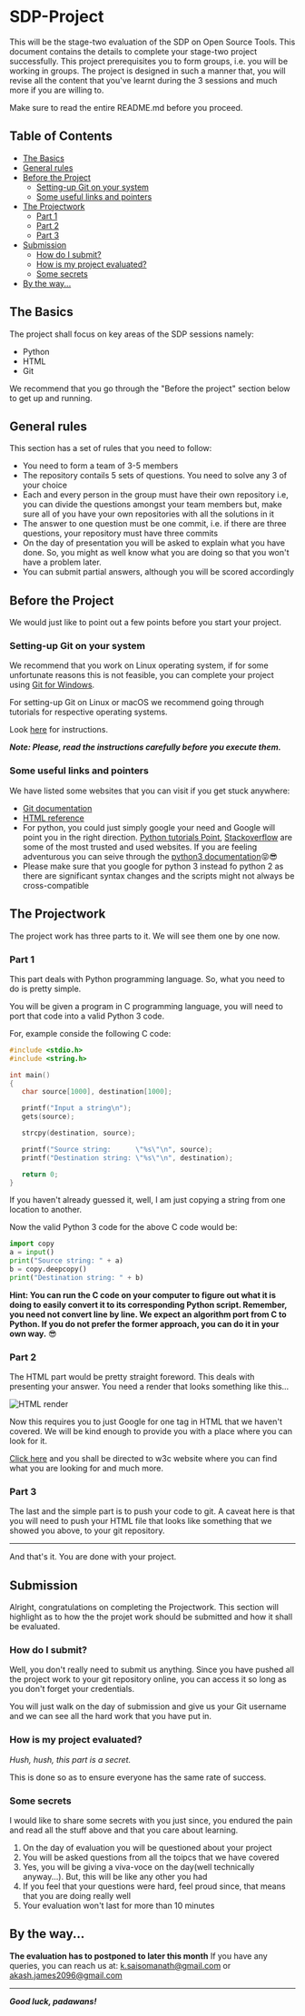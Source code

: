 # SDP-Project

This will be the stage-two evaluation of the SDP on Open Source Tools. This document contains the details to complete your stage-two project successfully. This project prerequisites you to form groups, i.e. you will be working in groups. The project is designed in such a manner that, you will revise all the content that you've learnt during the 3 sessions and much more if you are willing to.

Make sure to read the entire README.md before you proceed.

<!-- TOC depthFrom:1 depthTo:6 withLinks:1 updateOnSave:1 orderedList:0 -->

## Table of Contents

-   [The Basics](#the-basics)
-   [General rules](#general-rules)
-   [Before the Project](#before-the-project)
    -   [Setting-up Git on your system](#setting-up-git-on-your-system)
    -   [Some useful links and pointers](#some-useful-links-and-pointers)
-   [The Projectwork](#the-projectwork)
    -   [Part 1](#part-1)
    -   [Part 2](#part-2)
    -   [Part 3](#part-3)
-   [Submission](#submission)
    -   [How do I submit?](#how-do-i-submit)
    -   [How is my project evaluated?](#how-is-my-project-evaluated)
    -   [Some secrets](#some-secrets)
-   [By the way...](#by-the-way)

<!-- /TOC -->

## The Basics

The project shall focus on key areas of the SDP sessions namely:

-   Python
-   HTML
-   Git

We recommend that you go through the "Before the project" section below to get up and running.

## General rules

This section has a set of rules that you need to follow:

-   You need to form a team of 3-5 members
-   The repository contails 5 sets of questions. You need to solve any 3 of your choice
-   Each and every person in the group must have their own repository i.e, you can divide the questions amongst your team members but, make sure all of you have your own repositories with all the solutions in it
-   The answer to one question must be one commit, i.e. if there are three questions, your repository must have three commits
-   On the day of presentation you will be asked to explain what you have done. So, you might as well know what you are doing so that you won't have a problem later.
-   You can submit partial answers, although you will be scored accordingly

## Before the Project

We would just like to point out a few points before you start your project.

### Setting-up Git on your system

We recommend that you work on Linux operating system, if for some unfortunate reasons this is not feasible, you can complete your project using [Git for Windows](https://gitforwindows.org/).

For setting-up Git on Linux or macOS we recommend going through tutorials for respective operating systems.

Look [here](https://git-scm.com/book/en/v2/Getting-Started-Installing-Git) for instructions.

**_Note: Please, read the instructions carefully before you execute them._**

### Some useful links and pointers

We have listed some websites that you can visit if you get stuck anywhere:

-   [Git documentation](https://git-scm.com/book/en/v2)
-   [HTML reference](https://www.w3schools.com/tags/default.asp)
-   For python, you could just simply google your need and Google will point you in the right direction. [Python tutorials Point](https://www.tutorialspoint.com/python3/index.htm), [Stackoverflow](https://stackoverflow.com/) are some of the most trusted and used websites. If you are feeling adventurous you can seive through the [python3 documentation](https://docs.python.org/3/):stuck_out_tongue_closed_eyes::sunglasses:
-   Please make sure that you google for python 3 instead fo python 2 as there are significant syntax changes and the scripts might not always be cross-compatible

## The Projectwork

The project work has three parts to it. We will see them one by one now.

### Part 1

This part deals with Python programming language. So, what you need to do is pretty simple.

You will be given a program in C programming language, you will need to port that code into a valid Python 3 code.

For, example conside the following C code:

```C
#include <stdio.h>
#include <string.h>

int main()
{
   char source[1000], destination[1000];

   printf("Input a string\n");
   gets(source);

   strcpy(destination, source);

   printf("Source string:      \"%s\"\n", source);
   printf("Destination string: \"%s\"\n", destination);

   return 0;
}
```

If you haven't already guessed it, well, I am just copying a string from one location to another.

Now the valid Python 3 code for the above C code would be:

```Python
import copy
a = input()
print("Source string: " + a)
b = copy.deepcopy()
print("Destination string: " + b)
```

**Hint: You can run the C code on your computer to figure out what it is doing to easily convert it to its corresponding Python script. Remember, you need not convert line by line. We expect an algorithm port from C to Python. If you do not prefer the former approach, you can do it in your own way.** :sunglasses:

### Part 2

The HTML part would be pretty straight foreword. This deals with presenting your answer. You need a render that looks something like this...

![HTML render](https://github.com/GLUG-REVA/SDP-Project/blob/master/images/Example.png)

Now this requires you to just Google for one tag in HTML that we haven't covered. We will be kind enough to provide you with a place where you can look for it.

[Click here](https://www.w3schools.com/html/default.asp) and you shall be directed to w3c website where you can find what you are looking for and much more.

### Part 3

The last and the simple part is to push your code to git. A caveat here is that you will need to push your HTML file that looks like something that we showed you above, to your git repository.

* * *

And that's it. You are done with your project.

## Submission

Alright, congratulations on completing the Projectwork. This section will highlight as to how the
the projet work should be submitted and how it shall be evaluated.

### How do I submit?

Well, you don't really need to submit us anything. Since you have pushed all the project work to
your git repository online, you can access it so long as you don't forget your credentials.

You will just walk on the day of submission and give us your Git username and we can see all
the hard work that you have put in.

### How is my project evaluated?

_Hush, hush, this part is a secret._

This is done so as to ensure everyone has the same rate of success.

### Some secrets

I would like to share some secrets with you just since, you endured the pain and read all the stuff above and that you care about learning.

1.  On the day of evaluation you will be questioned about your project
2.  You will be asked questions from all the toipcs that we have covered
3.  Yes, you will be giving a viva-voce on the day(well technically anyway...). But, this will be like any other you had
4.  If you feel that your questions were hard, feel proud since, that means that you are doing really well
5.  Your evaluation won't last for more than 10 minutes

## By the way...

 **The evaluation has to postponed to later this month**
If you have any queries, you can reach us at:
k.saisomanath@gmail.com or
akash.james2096@gmail.com

* * *

 **_Good luck, padawans!_**
